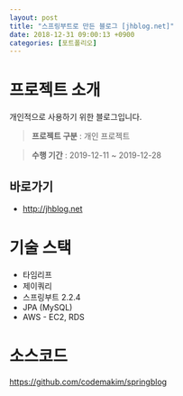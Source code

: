 ```yaml
---
layout: post
title: "스프링부트로 만든 블로그 [jhblog.net]"
date: 2018-12-31 09:00:13 +0900
categories: [포트폴리오]
---
```


# 프로젝트 소개

개인적으로 사용하기 위한 블로그입니다.

> **프로젝트 구분** : 개인 프로젝트

> **수행 기간** : 2019-12-11 ~ 2019-12-28

## 바로가기
* http://jhblog.net


# 기술 스택
* 타임리프
* 제이쿼리
* 스프링부트 2.2.4
* JPA (MySQL)
* AWS - EC2, RDS


# 소스코드
  https://github.com/codemakim/springblog